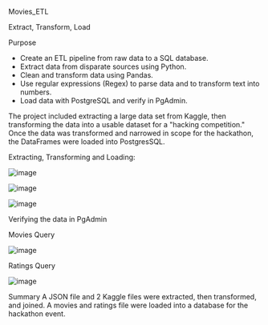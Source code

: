 Movies_ETL

Extract, Transform, Load

Purpose
* Create an ETL pipeline from raw data to a SQL database.
* Extract data from disparate sources using Python.
* Clean and transform data using Pandas.
* Use regular expressions (Regex) to parse data and to transform text into numbers.
* Load data with PostgreSQL and verify in PgAdmin.

The project included extracting a large data set from Kaggle, then transforming the data into a usable dataset for a "hacking competition." Once the data was transformed and narrowed in scope for the hackathon, the DataFrames were loaded into PostgresSQL.

Extracting, Transforming and Loading:

![image](https://user-images.githubusercontent.com/101227930/180764573-83add107-a8af-4b76-a34c-d81c0d957732.png)




![image](https://user-images.githubusercontent.com/101227930/180764616-36f29b9a-a37e-4570-8a21-a448904a37cd.png)



![image](https://user-images.githubusercontent.com/101227930/180764880-49908fd4-c55f-4705-8f47-416cc272e9e0.png)

Verifying the data in PgAdmin


Movies Query

![image](https://user-images.githubusercontent.com/101227930/180764968-d380972d-e886-4855-bdd0-17554f651643.png)

Ratings Query

![image](https://user-images.githubusercontent.com/101227930/180765943-c22fecad-149b-4f8a-8c4e-d160d1c6f8dd.png)




Summary
A JSON file and 2 Kaggle files were extracted, then transformed, and joined. A movies and ratings file were loaded into a database for the hackathon event.
